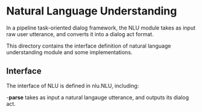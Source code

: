# Natural Language Understanding

In a pipeline task-oriented dialog framework, the NLU module takes as input raw
user utterance, and converts it into a dialog act format.

This directory contains the interface definition of natural language understanding module and some implementations.

## Interface

The interface of NLU is defined in nlu.NLU, including:

-**parse** takes as input a natural langauge utterance, and outputs its dialog act.